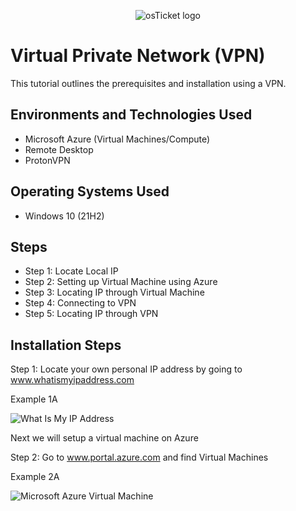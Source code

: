 <p align="center">
<img src="https://i.imgur.com/u9kahr4.jpg" alt="osTicket logo"/>
</p>

<h1>Virtual Private Network (VPN)</h1>
This tutorial outlines the prerequisites and installation using a VPN.<br />

<h2>Environments and Technologies Used</h2>

- Microsoft Azure (Virtual Machines/Compute)
- Remote Desktop
- ProtonVPN

<h2>Operating Systems Used </h2>

- Windows 10</b> (21H2)

<h2> Steps </h2>

- Step 1: Locate Local IP
- Step 2: Setting up Virtual Machine using Azure
- Step 3: Locating IP through Virtual Machine
- Step 4: Connecting to VPN
- Step 5: Locating IP through VPN

<h2>Installation Steps</h2>

Step 1: Locate your own personal IP address by going to www.whatismyipaddress.com

Example 1A
<p>
  <img src="https://i.imgur.com/uJtu8aa.png" alt="What Is My IP Address" />
</p>

<p>Next we will setup a virtual machine on Azure</p>

Step 2: Go to www.portal.azure.com and find Virtual Machines

Example 2A

<p>
  <img src="https://i.imgur.com/frwQenh.png" alt="Microsoft Azure Virtual Machine"/>
</p>


<br />
